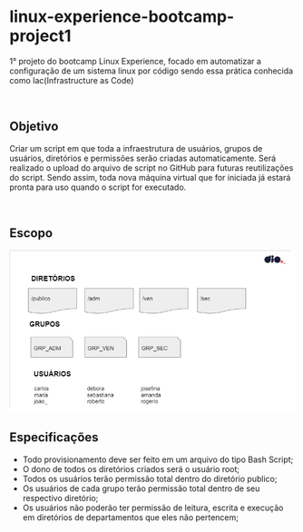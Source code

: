 # linux-experience-bootcamp-project1
1° projeto do bootcamp Linux Experience, focado em automatizar a configuração de um sistema linux por código sendo essa prática conhecida como Iac(Infrastructure as Code)

<br>

## Objetivo
Criar um script em que toda a infraestrutura de usuários, grupos de usuários, diretórios e permissões serão criadas automaticamente. Será realizado o upload do arquivo de script no GitHub para futuras reutilizações do script. Sendo assim, toda nova máquina virtual que for iniciada já estará pronta para uso quando o script for executado.

<br>

## Escopo

<img src="escopo.png" alt="Escopo do projeto">

<br>

## Especificações

- Todo provisionamento deve ser feito em um arquivo do tipo Bash Script;
- O dono de todos os diretórios criados será o usuário root;
- Todos os usuários terão permissão total dentro do diretório publico;
- Os usuários de cada grupo terão permissão total dentro de seu respectivo diretório;
- Os usuários não poderão ter permissão de leitura, escrita e execução em diretórios de departamentos que eles não pertencem;

